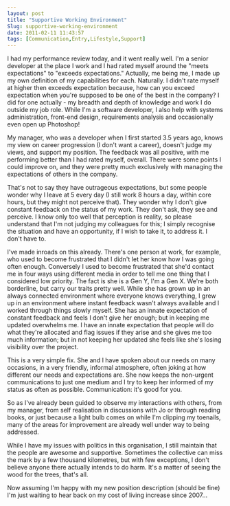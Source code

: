 ```yaml
---
layout: post
title: "Supportive Working Environment"
Slug: supportive-working-environment
date: 2011-02-11 11:43:57
tags: [Communication,Entry,Lifestyle,Support]
---
```

I had my performance review today, and it went really well. I'm a senior developer at the place I work and I had rated myself around the "meets expectations" to "exceeds expectations." Actually, me being me, I made up my own definition of my capabilities for each. Naturally. I didn't rate myself at higher then exceeds expectation because, how can you exceed expectation when you're supposed to be one of the best in the company? I did for one actually - my breadth and depth of knowledge and work I do outside my job role. While I'm a software developer, I also help with systems administration, front-end design, requirements analysis and occasionally even open up Photoshop!

My manager, who was a developer when I first started 3.5 years ago, knows my view on career progression (I don't want a career), doesn't judge my views, and support my position. The feedback was all positive, with me performing better than I had rated myself, overall. There were some points I could improve on, and they were pretty much exclusively with managing the expectations of others in the company.

That's not to say they have outrageous expectations, but some people wonder why I leave at 5 every day (I still work 8 hours a day, within core hours, but they might not perceive that). They wonder why I don't give constant feedback on the status of my work. They don't ask, they see and perceive. I know only too well that perception is reality, so please understand that I'm not judging my colleagues for this; I simply recognise the situation and have an opportunity, if I wish to take it, to address it. I don't have to.

I've made inroads on this already. There's one person at work, for example, who used to become frustrated that I didn't let her know how I was going often enough. Conversely I used to become frustrated that she'd contact me in four ways using different media in order to tell me one thing that I considered low priority. The fact is she is a Gen Y, I'm a Gen X. We're both borderline, but carry our traits pretty well. While she has grown up in an always connected environment where everyone knows everything, I grew up in an environment where instant feedback wasn't always available and I worked through things slowly myself. She has an innate expectation of constant feedback and feels I don't give her enough; but in keeping me updated overwhelms me. I have an innate expectation that people will do what they're allocated and flag issues if they arise and she gives me too much information; but in not keeping her updated she feels like she's losing visibility over the project.

This is a very simple fix. She and I have spoken about our needs on many occasions, in a very friendly, informal atmosphere, often joking at how different our needs and expectations are. She now keeps the non-urgent communications to just one medium and I try to keep her informed of my status as often as possible. Communication: it's good for you.

So as I've already been guided to observe my interactions with others, from my manager, from self realisation in discussions with Jo or through reading books, or just because a light bulb comes on while I'm clipping my toenails, many of the areas for improvement are already well under way to being addressed.

While I have my issues with politics in this organisation, I still maintain that the people are awesome and supportive. Sometimes the collective can miss the mark by a few thousand kilometres, but with few exceptions, I don't believe anyone there actually intends to do harm. It's a matter of seeing the wood for the trees, that's all.

Now assuming I'm happy with my new position description (should be fine) I'm just waiting to hear back on my cost of living increase since 2007...
